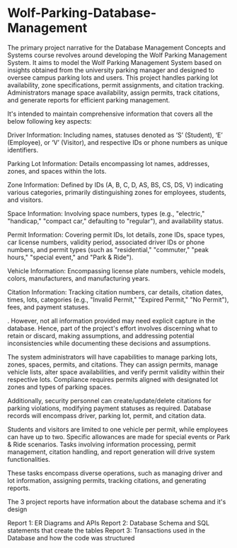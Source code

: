 # Wolf-Parking-Database-Management


The primary project narrative for the Database Management Concepts and Systems course revolves around developing the Wolf Parking Management System. It aims to model the Wolf Parking Management System based on insights obtained from the university parking manager and designed to oversee campus parking lots and users. This project handles parking lot availability, zone specifications, permit assignments, and citation tracking. Administrators manage space availability, assign permits, track citations, and generate reports for efficient parking management.

It's intended to maintain comprehensive information that covers all the below following key aspects:

Driver Information: Including names, statuses denoted as ‘S’ (Student), ‘E’ (Employee), or ‘V’ (Visitor), and respective IDs or phone numbers as unique identifiers.

Parking Lot Information: Details encompassing lot names, addresses, zones, and spaces within the lots.

Zone Information: Defined by IDs (A, B, C, D, AS, BS, CS, DS, V) indicating various categories, primarily distinguishing zones for employees, students, and visitors.

Space Information: Involving space numbers, types (e.g., "electric," "handicap," "compact car," defaulting to "regular"), and availability status.

Permit Information: Covering permit IDs, lot details, zone IDs, space types, car license numbers, validity period, associated driver IDs or phone numbers, and permit types (such as "residential," "commuter," "peak hours," "special event," and "Park & Ride").

Vehicle Information: Encompassing license plate numbers, vehicle models, colors, manufacturers, and manufacturing years.

Citation Information: Tracking citation numbers, car details, citation dates, times, lots, categories (e.g., "Invalid Permit," "Expired Permit," "No Permit"), fees, and payment statuses.

. However, not all information provided may need explicit capture in the database. Hence, part of the project's effort involves discerning what to retain or discard, making assumptions, and addressing potential inconsistencies while documenting these decisions and assumptions.

The system administrators will have capabilities to manage parking lots, zones, spaces, permits, and citations. They can assign permits, manage vehicle lists, alter space availabilities, and verify permit validity within their respective lots. Compliance requires permits aligned with designated lot zones and types of parking spaces.

Additionally, security personnel can create/update/delete citations for parking violations, modifying payment statuses as required. Database records will encompass driver, parking lot, permit, and citation data.

Students and visitors are limited to one vehicle per permit, while employees can have up to two. Specific allowances are made for special events or Park & Ride scenarios. Tasks involving information processing, permit management, citation handling, and report generation will drive system functionalities.

These tasks encompass diverse operations, such as managing driver and lot information, assigning permits, tracking citations, and generating reports.


The 3 project reports have information about the database schema and it's design

Report 1: ER Diagrams and APIs
Report 2: Database Schema and SQL statements that create the tables
Report 3: Transactions used in the Database and how the code was structured
